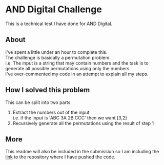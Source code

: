 # AND Digital Challenge
This is a technical test I have done for AND Digital.
## About
I've spent a little under an hour to complete this.    
The challenge is basically a permutation problem.   
i.e. The input is a string that may contain numbers and the task is to generate all possible permutations using only the numbers.   
I've over-commented my code in an attempt to explain all my steps.
## How I solved this problem
This can be split into two parts
1) Extract the numbers out of the input   
  i.e. if the input  is 'ABC 3A 2B CCC' then we want [3,2]
2) Recursively generate all the permutations using the result of step 1

## More
This readme will also be included in the submission so I am including the [link](https://github.com/farhanpatwary/ANDchallenge)
to the repository where I have pushed the code.
